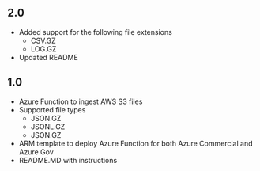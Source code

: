 ## 2.0

- Added support for the following file extensions
	- CSV.GZ
	- LOG.GZ
- Updated README

## 1.0
- Azure Function to ingest AWS S3 files
- Supported file types
	- JSON.GZ
	- JSONL.GZ
	- JSON.GZ
- ARM template to deploy Azure Function for both Azure Commercial and Azure Gov
- README.MD with instructions

